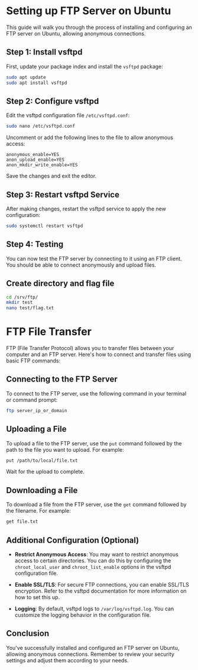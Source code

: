 # Setting up FTP Server on Ubuntu

This guide will walk you through the process of installing and configuring an FTP server on Ubuntu, allowing anonymous connections.

## Step 1: Install vsftpd

First, update your package index and install the `vsftpd` package:

```bash
sudo apt update
sudo apt install vsftpd
```

## Step 2: Configure vsftpd

Edit the vsftpd configuration file `/etc/vsftpd.conf`:

```bash
sudo nano /etc/vsftpd.conf
```

Uncomment or add the following lines to the file to allow anonymous access:

```
anonymous_enable=YES
anon_upload_enable=YES
anon_mkdir_write_enable=YES
```

Save the changes and exit the editor.

## Step 3: Restart vsftpd Service

After making changes, restart the vsftpd service to apply the new configuration:

```bash
sudo systemctl restart vsftpd
```

## Step 4: Testing

You can now test the FTP server by connecting to it using an FTP client. You should be able to connect anonymously and upload files.

## Create directory and flag file
```bash
cd /srv/ftp/
mkdir test
nano test/flag.txt
```

# FTP File Transfer

FTP (File Transfer Protocol) allows you to transfer files between your computer and an FTP server. Here's how to connect and transfer files using basic FTP commands:

## Connecting to the FTP Server

To connect to the FTP server, use the following command in your terminal or command prompt:

```sh
ftp server_ip_or_domain
```

## Uploading a File

To upload a file to the FTP server, use the `put` command followed by the path to the file you want to upload. For example:

```sh
put /path/to/local/file.txt
```

Wait for the upload to complete.

## Downloading a File

To download a file from the FTP server, use the `get` command followed by the filename. For example:

```sh
get file.txt
```

## Additional Configuration (Optional)

- **Restrict Anonymous Access**: You may want to restrict anonymous access to certain directories. You can do this by configuring the `chroot_local_user` and `chroot_list_enable` options in the vsftpd configuration file.

- **Enable SSL/TLS**: For secure FTP connections, you can enable SSL/TLS encryption. Refer to the vsftpd documentation for more information on how to set this up.

- **Logging**: By default, vsftpd logs to `/var/log/vsftpd.log`. You can customize the logging behavior in the configuration file.

## Conclusion

You've successfully installed and configured an FTP server on Ubuntu, allowing anonymous connections. Remember to review your security settings and adjust them according to your needs.
